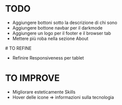 # TODO
- Aggiungere bottoni sotto la descrizione di chi sono
- Aggiungere bottone navbar per il darkmode
- Aggiungere un logo per il footer e il browser tab
- Mettere più roba nella sezione About

# TO REFINE
- Refinire Responsiveness per tablet

# TO IMPROVE
- Migliorare esteticamente Skills
- Hover delle icone => informazioni sulla tecnologia
